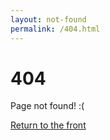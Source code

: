 ```yaml
---
layout: not-found
permalink: /404.html
---
```


# 404

Page not found! :(

[Return to the front](/)
